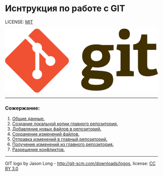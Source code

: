 # Иснтрукция по работе с GIT

LICENSE: [MIT](./license.md)

![](./assets/git-logo.png)

---

### Сожержание:

1. [Общие данные.](./intro.md)
2. [Создание локальной копии главного репозитория.](./add.md)
3. [Добавление новых файлов в репозиторий.](./clone.md)
4. [Сохранение изменений файлов.](./save.md)
5. [Отправка изменений в главный репозиторий.](./push.md)
6. [Получение изменений из главного репозитория.](./pull.md)
7. [Разрешение конфликтов.](./conflict.md)





---

GIT logo by Jason Long - http://git-scm.com/downloads/logos, license: [CC BY 3.0](https://creativecommons.org/licenses/by/3.0/)
